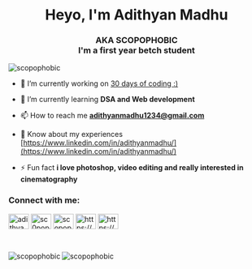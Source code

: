 <h1 align="center">Heyo, I'm Adithyan Madhu</h1>
<h3 align="center">AKA SCOPOPHOBIC
<br>I'm a first year betch student</h3>

<p align="left"> <img src="https://komarev.com/ghpvc/?username=scopophobic&label=Profile%20views&color=0e75b6&style=flat" alt="scopophobic" /> </p>

- 🔭 I’m currently working on [30 days of coding :)](https://github.com/scopophobic/30dayDSA)

- 🌱 I’m currently learning **DSA and Web development**

- 📫 How to reach me **adithyanmadhu1234@gmail.com**

- 📄 Know about my experiences [https://www.linkedin.com/in/adithyanmadhu/](https://www.linkedin.com/in/adithyanmadhu/)

- ⚡ Fun fact **i love photoshop, video editing and really interested in cinematography**
<h3 align="left">Connect with me:</h3>
<p align="left">

<a href="https://www.linkedin.com/in/adithyanmadhu/" target="blank"><img align="center" src="https://cdn.jsdelivr.net/npm/simple-icons@3.0.1/icons/linkedin.svg" alt="adithyanmadhu" height="30" width="40" /></a>
<a href="https://www.instagram.com/sc0pophobic/" target="blank"><img align="center" src="https://cdn.jsdelivr.net/npm/simple-icons@3.0.1/icons/instagram.svg" alt="sc0pophobic" height="30" width="40" /></a>
<a href="https://twitter.com/scopophobic_" target="blank"><img align="center" src="https://cdn.jsdelivr.net/npm/simple-icons@3.0.1/icons/twitter.svg" alt="scopophobic_" height="30" width="40" /></a>
<a href="https://www.codechef.com/users/scopophobic" target="blank"><img align="center" src="https://cdn.jsdelivr.net/npm/simple-icons@3.1.0/icons/codechef.svg" alt="https://www.codechef.com/users/scopophobic" height="30" width="40" /></a>
<a href="https://codeforces.com/profile/scopophobic" target="blank"><img align="center" src="https://raw.githubusercontent.com/rahuldkjain/github-profile-readme-generator/master/src/images/icons/Social/codeforces.svg" alt="https://codeforces.com/profile/scopophobic" height="30" width="40" /></a>
</p>
<br>

<p><img align="left" src="https://github-readme-stats.vercel.app/api/top-langs?username=scopophobic&show_icons=true&locale=en&layout=compact" alt="scopophobic"/>
<img align="left" src="https://github-readme-streak-stats.herokuapp.com/?user=scopophobic&" alt="scopophobic" /></p>
